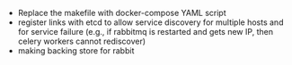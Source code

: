 - Replace the makefile with docker-compose YAML script
- register links with etcd to allow service discovery for multiple hosts and for service failure (e.g., if rabbitmq is restarted and gets new IP, then celery workers cannot rediscover)
- making backing store for rabbit

